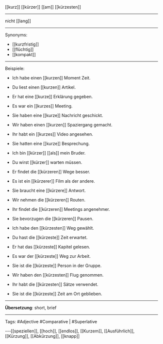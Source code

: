 [[kurz]]
[[kürzer]]
[[am]] [[kürzesten]]

---
nicht [[lang]]

---
Synonyms:
- [[kurzfristig]]
- [[flüchtig]]
- [[kompakt]]

---
Beispiele:

- Ich habe einen [[kurzen]] Moment Zeit.
- Du liest einen [[kurzen]] Artikel.
- Er hat eine [[kurze]] Erklärung gegeben.
- Es war ein [[kurzes]] Meeting.
- Sie haben eine [[kurze]] Nachricht geschickt.
- Wir haben einen [[kurzen]] Spaziergang gemacht.
- Ihr habt ein [[kurzes]] Video angesehen.
- Sie hatten eine [[kurze]] Besprechung.

- Ich bin [[kürzer]] [[als]] mein Bruder.
- Du wirst [[kürzer]] warten müssen.
- Er findet die [[kürzeren]] Wege besser.
- Es ist ein [[kürzerer]] Film als der andere.
- Sie braucht eine [[kürzere]] Antwort.
- Wir nehmen die [[kürzeren]] Routen.
- Ihr findet die [[kürzeren]] Meetings angenehmer.
- Sie bevorzugen die [[kürzeren]] Pausen.

- Ich habe den [[kürzesten]] Weg gewählt.
- Du hast die [[kürzeste]] Zeit erwartet.
- Er hat das [[kürzeste]] Kapitel gelesen.
- Es war der [[kürzeste]] Weg zur Arbeit.
- Sie ist die [[kürzeste]] Person in der Gruppe.
- Wir haben den [[kürzesten]] Flug genommen.
- Ihr habt die [[kürzesten]] Sätze verwendet.
- Sie ist die [[kürzeste]] Zeit am Ort geblieben.

---
**Übersetzung**:
short, brief

---

Tags:
#Adjective
#Comparative | #Superlative

---[[speziellen]], [[hoch]], [[endlos]], [[Kurzem]], [[Ausführlich]], [[Kürzung]], [[Abkürzung]], [[knapp]]